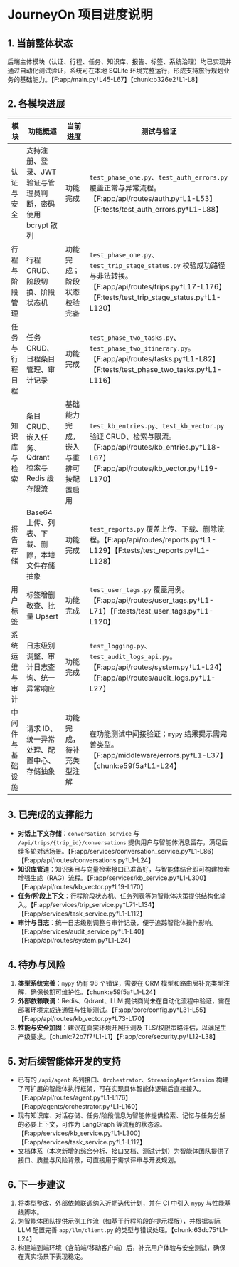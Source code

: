 # JourneyOn 项目进度说明

## 1. 当前整体状态
后端主体模块（认证、行程、任务、知识库、报告、标签、系统治理）均已实现并通过自动化测试验证，系统可在本地 SQLite 环境完整运行，形成支持旅行规划业务的基础能力。【F:app/main.py†L45-L67】【chunk:b326e2†L1-L8】

## 2. 各模块进展
| 模块 | 功能概述 | 当前进度 | 测试与验证 |
| --- | --- | --- | --- |
| 认证与安全 | 支持注册、登录、JWT 验证与管理员判断，密码使用 bcrypt 散列 | 功能完成 | `test_phase_one.py`、`test_auth_errors.py` 覆盖正常与异常流程。【F:app/api/routes/auth.py†L1-L53】【F:tests/test_auth_errors.py†L1-L88】 |
| 行程与阶段管理 | 行程 CRUD、阶段切换、阶段状态机 | 功能完成；阶段状态校验完备 | `test_phase_one.py`、`test_trip_stage_status.py` 校验成功路径与非法转换。【F:app/api/routes/trips.py†L17-L176】【F:tests/test_trip_stage_status.py†L1-L120】 |
| 任务与行程日程 | 任务 CRUD、日程条目管理、审计记录 | 功能完成 | `test_phase_two_tasks.py`、`test_phase_two_itinerary.py`。【F:app/api/routes/tasks.py†L1-L82】【F:tests/test_phase_two_tasks.py†L1-L116】 |
| 知识库与检索 | 条目 CRUD、嵌入任务、Qdrant 检索与 Redis 缓存限流 | 基础能力完成，嵌入与重排可按配置启用 | `test_kb_entries.py`、`test_kb_vector.py` 验证 CRUD、检索与限流。【F:app/api/routes/kb_entries.py†L18-L67】【F:app/api/routes/kb_vector.py†L19-L170】 |
| 报告存储 | Base64 上传、列表、下载、删除，本地文件存储抽象 | 功能完成 | `test_reports.py` 覆盖上传、下载、删除流程。【F:app/api/routes/reports.py†L1-L129】【F:tests/test_reports.py†L1-L128】 |
| 用户标签 | 标签增删改查、批量 Upsert | 功能完成 | `test_user_tags.py` 覆盖用例。【F:app/api/routes/user_tags.py†L1-L71】【F:tests/test_user_tags.py†L1-L120】 |
| 系统运维与审计 | 日志级别调整、审计日志查询、统一异常响应 | 功能完成 | `test_logging.py`、`test_audit_logs_api.py`。【F:app/api/routes/system.py†L1-L24】【F:app/api/routes/audit_logs.py†L1-L27】 |
| 中间件与基础设施 | 请求 ID、统一异常处理、配置中心、存储抽象 | 功能完成，待补充类型注解 | 在功能测试中间接验证；`mypy` 结果提示需完善类型。【F:app/middleware/errors.py†L1-L37】【chunk:e59f5a†L1-L24】 |

## 3. 已完成的支撑能力
- **对话上下文存储**：`conversation_service` 与 `/api/trips/{trip_id}/conversations` 提供用户与智能体消息留存，满足后续多轮对话场景。【F:app/services/conversation_service.py†L1-L86】【F:app/api/routes/conversations.py†L1-L24】
- **知识库管道**：知识条目与向量检索接口已准备好，与智能体结合即可构建检索增强生成（RAG）流程。【F:app/services/kb_service.py†L1-L300】【F:app/api/routes/kb_vector.py†L19-L170】
- **任务/阶段上下文**：行程阶段状态机、任务列表等为智能体决策提供结构化输入。【F:app/services/trip_service.py†L71-L134】【F:app/services/task_service.py†L1-L112】
- **审计与日志**：统一日志级别调整与审计记录，便于追踪智能体操作影响。【F:app/services/audit_service.py†L1-L40】【F:app/api/routes/system.py†L1-L24】

## 4. 待办与风险
1. **类型系统完善**：`mypy` 仍有 98 个错误，需要在 ORM 模型和路由层补充类型注解，确保长期可维护性。【chunk:e59f5a†L1-L24】
2. **外部依赖联调**：Redis、Qdrant、LLM 提供商尚未在自动化流程中验证，需在部署环境完成连通性与性能测试。【F:app/core/config.py†L31-L55】【F:app/api/routes/kb_vector.py†L73-L170】
3. **性能与安全加固**：建议在真实环境开展压测及 TLS/权限策略评估，以满足生产级要求。【chunk:72b7f7†L1-L1】【F:app/core/security.py†L12-L38】

## 5. 对后续智能体开发的支持
- 已有的 `/api/agent` 系列接口、`Orchestrator`、`StreamingAgentSession` 构建了可扩展的智能体执行框架，可在实现具体智能体逻辑后直接接入。【F:app/api/routes/agent.py†L1-L176】【F:app/agents/orchestrator.py†L1-L160】
- 现有知识库、对话存储、任务/阶段信息为智能体提供检索、记忆与任务分解的必要上下文，可作为 LangGraph 等流程的状态源。【F:app/services/kb_service.py†L1-L300】【F:app/services/task_service.py†L1-L112】
- 文档体系（本次新增的综合分析、接口文档、测试计划）为智能体团队提供了接口、质量与风险背景，可直接用于需求评审与开发规划。

## 6. 下一步建议
1. 将类型整改、外部依赖联调纳入近期迭代计划，并在 CI 中引入 `mypy` 与性能基线脚本。
2. 为智能体团队提供示例工作流（如基于行程阶段的提示模版），并根据实际 LLM 配置完善 `app/llm/client.py` 的类型与错误处理。【chunk:63dc75†L1-L24】
3. 构建端到端环境（含前端/移动客户端）后，补充用户体验与安全测试，确保在真实场景下表现稳定。
